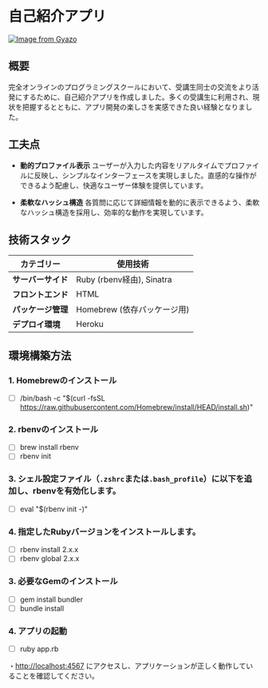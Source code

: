 # 自己紹介アプリ

[![Image from Gyazo](https://i.gyazo.com/76a81e8ee1daa0dc2cb4ecfad00fe542.png)](https://gyazo.com/76a81e8ee1daa0dc2cb4ecfad00fe542)

## 概要
完全オンラインのプログラミングスクールにおいて、受講生同士の交流をより活発にするために、自己紹介アプリを作成しました。多くの受講生に利用され、現状を把握するとともに、アプリ開発の楽しさを実感できた良い経験となりました。

## 工夫点
- **動的プロファイル表示**
ユーザーが入力した内容をリアルタイムでプロファイルに反映し、シンプルなインターフェースを実現しました。直感的な操作ができるよう配慮し、快適なユーザー体験を提供しています。

- **柔軟なハッシュ構造**
各質問に応じて詳細情報を動的に表示できるよう、柔軟なハッシュ構造を採用し、効率的な動作を実現しています。

## 技術スタック

| カテゴリー | 使用技術 |
| --- | --- |
| **サーバーサイド** | Ruby (rbenv経由), Sinatra |
| **フロントエンド** | HTML |
| **パッケージ管理** | Homebrew (依存パッケージ用) |
| **デプロイ環境** | Heroku |

## 環境構築方法
### 1. Homebrewのインストール

- [ ] /bin/bash -c "$(curl -fsSL https://raw.githubusercontent.com/Homebrew/install/HEAD/install.sh)"

### 2. rbenvのインストール

- [ ] brew install rbenv
- [ ] rbenv init

### 3. シェル設定ファイル（`.zshrc`または`.bash_profile`）に以下を追加し、rbenvを有効化します。

- [ ] eval "$(rbenv init -)"

### 4. 指定したRubyバージョンをインストールします。

- [ ] rbenv install 2.x.x
- [ ] rbenv global 2.x.x

### 3. 必要なGemのインストール

- [ ] gem install bundler
- [ ] bundle install

### 4. アプリの起動

- [ ] ruby app.rb

・[http://localhost:4567](http://localhost:4567) にアクセスし、アプリケーションが正しく動作していることを確認してください。
